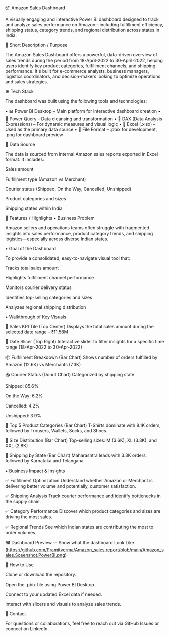 
📦 Amazon Sales Dashboard

A visually engaging and interactive Power BI dashboard designed to track and analyze sales performance on Amazon—including fulfillment efficiency, shipping status, category trends, and regional distribution across states in India.

📝 Short Description / Purpose

The Amazon Sales Dashboard offers a powerful, data-driven overview of sales trends during the period from 18-April-2022 to 30-April-2022, helping users identify key product categories, fulfillment channels, and shipping performance. It's built for e-commerce analysts, business managers, logistics coordinators, and decision-makers looking to optimize operations and sales strategies.

⚙️ Tech Stack

The dashboard was built using the following tools and technologies:

• 📊 Power BI Desktop – Main platform for interactive dashboard creation
• 🔄 Power Query – Data cleansing and transformation
• 🧠 DAX (Data Analysis Expressions) – For dynamic measures and visual logic
• 📁 Excel (.xlsx) – Used as the primary data source
• 💾 File Format – .pbix for development, .png for dashboard preview

📂 Data Source

The data is sourced from internal Amazon sales reports exported in Excel format.
It includes:

Sales amount

Fulfillment type (Amazon vs Merchant)

Courier status (Shipped, On the Way, Cancelled, Unshipped)

Product categories and sizes

Shipping states within India

🌟 Features / Highlights
• Business Problem

Amazon sellers and operations teams often struggle with fragmented insights into sales performance, product category trends, and shipping logistics—especially across diverse Indian states.

• Goal of the Dashboard

To provide a consolidated, easy-to-navigate visual tool that:

Tracks total sales amount

Highlights fulfillment channel performance

Monitors courier delivery status

Identifies top-selling categories and sizes

Analyzes regional shipping distribution

• Walkthrough of Key Visuals

🔢 Sales KPI Tile (Top Center)
Displays the total sales amount during the selected date range – ₹11.58M

🧭 Date Slicer (Top Right)
Interactive slider to filter insights for a specific time range (18-Apr-2022 to 30-Apr-2022)

📦 Fulfillment Breakdown (Bar Chart)
Shows number of orders fulfilled by Amazon (12.6K) vs Merchants (7.3K)

📤 Courier Status (Donut Chart)
Categorized by shipping state:

Shipped: 85.6%

On the Way: 6.2%

Cancelled: 4.2%

Unshipped: 3.9%

🧺 Top 5 Product Categories (Bar Chart)
T-Shirts dominate with 8.1K orders, followed by Trousers, Wallets, Socks, and Shoes.

📐 Size Distribution (Bar Chart)
Top-selling sizes: M (3.6K), XL (3.3K), and XXL (2.8K)

📍 Shipping by State (Bar Chart)
Maharashtra leads with 3.3K orders, followed by Karnataka and Telangana.

• Business Impact & Insights

✅ Fulfillment Optimization
Understand whether Amazon or Merchant is delivering better volume and potentially, customer satisfaction.

✅ Shipping Analysis
Track courier performance and identify bottlenecks in the supply chain.

✅ Category Performance
Discover which product categories and sizes are driving the most sales.

✅ Regional Trends
See which Indian states are contributing the most to order volumes.

🖼️ Dashboard Preview -- Show what the dashboard Look Like. 
(https://github.com/Pramitverma/Amazon_sales.report/blob/main/Amazon_sales.Sceenshot.PowerBi.png)

📌 How to Use

Clone or download the repository.

Open the .pbix file using Power BI Desktop.

Connect to your updated Excel data if needed.

Interact with slicers and visuals to analyze sales trends.

📧 Contact

For questions or collaborations, feel free to reach out via GitHub Issues
 or connect on LinkedIn
.
